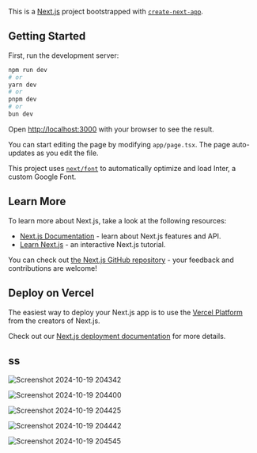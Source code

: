 This is a [Next.js](https://nextjs.org/) project bootstrapped with [`create-next-app`](https://github.com/vercel/next.js/tree/canary/packages/create-next-app).

## Getting Started

First, run the development server:

```bash
npm run dev
# or
yarn dev
# or
pnpm dev
# or
bun dev
```

Open [http://localhost:3000](http://localhost:3000) with your browser to see the result.

You can start editing the page by modifying `app/page.tsx`. The page auto-updates as you edit the file.

This project uses [`next/font`](https://nextjs.org/docs/basic-features/font-optimization) to automatically optimize and load Inter, a custom Google Font.

## Learn More

To learn more about Next.js, take a look at the following resources:

- [Next.js Documentation](https://nextjs.org/docs) - learn about Next.js features and API.
- [Learn Next.js](https://nextjs.org/learn) - an interactive Next.js tutorial.

You can check out [the Next.js GitHub repository](https://github.com/vercel/next.js/) - your feedback and contributions are welcome!

## Deploy on Vercel

The easiest way to deploy your Next.js app is to use the [Vercel Platform](https://vercel.com/new?utm_medium=default-template&filter=next.js&utm_source=create-next-app&utm_campaign=create-next-app-readme) from the creators of Next.js.

Check out our [Next.js deployment documentation](https://nextjs.org/docs/deployment) for more details.
## ss 
![Screenshot 2024-10-19 204342](https://github.com/user-attachments/assets/1365bbc8-c5a6-4072-83e2-a606e4eea5ad)

![Screenshot 2024-10-19 204400](https://github.com/user-attachments/assets/cbbd6cef-2ba8-4681-b2e7-ddc4ae02e19e)

![Screenshot 2024-10-19 204425](https://github.com/user-attachments/assets/0f78c342-43c6-4293-a71e-f0905a85d98e)

![Screenshot 2024-10-19 204442](https://github.com/user-attachments/assets/f394d8d6-1266-441c-9921-2ef50e358daf)

![Screenshot 2024-10-19 204545](https://github.com/user-attachments/assets/4f0a20e7-9859-4a43-a6c3-f57c80a7679d)


